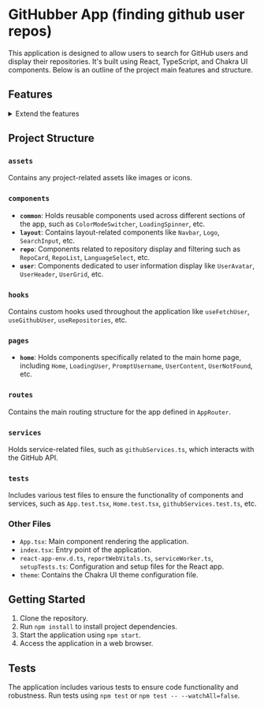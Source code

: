 # GitHubber App (finding github user repos)

This application is designed to allow users to search for GitHub users and display their repositories. 
It's built using React, TypeScript, and Chakra UI components. Below is an outline of the project main features and structure.


## Features

<details>
  <summary> Extend the features</summary>
  **Responsive Interface:** The application is responsive across various devices to provide a seamless user experience.
    <img src="./screenshots/desktop_light_init.png" alt="Main desktop initial page" width="700" height="400">
    <img src="./screenshots/mobile_dark_user.png" alt="Main mobile user found page" width="350" height="200">

  **User Search:** Allows users to input a GitHub username to display repositories associated with that user.
    <img src="./screenshots/desktop_dark_user_loading.png" alt="Loading user input desktop" width="700" height="400">
    <img src="./screenshots/desktop_dark_user.png" alt="Main desktop user found page" width="700" height="400">

  **Filtering Repositories:** Users can filter repositories by name and programming language.
    <img src="./screenshots/desktop_select_language_light.png" alt="Filtering desktop coding language" width="700" height="400">
    <img src="./screenshots/mobile_light_name_filtered.png" alt="Filtering mobile repo name" width="350" height="200">

  **Light/Dark Mode:** Implemented a light/dark mode switcher for improved user experience based on their preference. As seen on the previous screenshots
</details>


## Project Structure

### `assets`
Contains any project-related assets like images or icons.

### `components`
- **`common`**: Holds reusable components used across different sections of the app, such as `ColorModeSwitcher`, `LoadingSpinner`, etc.
- **`layout`**: Contains layout-related components like `Navbar`, `Logo`, `SearchInput`, etc.
- **`repo`**: Components related to repository display and filtering such as `RepoCard`, `RepoList`, `LanguageSelect`, etc.
- **`user`**: Components dedicated to user information display like `UserAvatar`, `UserHeader`, `UserGrid`, etc.

### `hooks`
Contains custom hooks used throughout the application like `useFetchUser`, `useGithubUser`, `useRepositories`, etc.

### `pages`
- **`home`**: Holds components specifically related to the main home page, including `Home`, `LoadingUser`, `PromptUsername`, `UserContent`, `UserNotFound`, etc.

### `routes`
Contains the main routing structure for the app defined in `AppRouter`.

### `services`
Holds service-related files, such as `githubServices.ts`, which interacts with the GitHub API.

### `tests`
Includes various test files to ensure the functionality of components and services, such as `App.test.tsx`, `Home.test.tsx`, `githubServices.test.ts`, etc.

### Other Files
- `App.tsx`: Main component rendering the application.
- `index.tsx`: Entry point of the application.
- `react-app-env.d.ts`, `reportWebVitals.ts`, `serviceWorker.ts`, `setupTests.ts`: Configuration and setup files for the React app.
- `theme`: Contains the Chakra UI theme configuration file.

## Getting Started

1. Clone the repository.
2. Run `npm install` to install project dependencies.
3. Start the application using `npm start`.
4. Access the application in a web browser.

## Tests

The application includes various tests to ensure code functionality and robustness. Run tests using `npm test` or `npm test -- --watchAll=false`.
